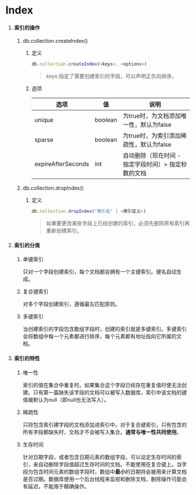 # Index

1. #### 索引的操作
   
   1. db.collection.createIndex()
      
      1. 定义
         
         ```js
         db.collection.createIndex(<keys>, <options>)
         ```
         
         > keys:指定了需要创建索引的字段，可以声明正负向排序。
      
      2. 选项
         
         | 选项                 | 值       | 说明                           |
         | ------------------ | ------- | ---------------------------- |
         | unique             | boolean | 为true时，为文档添加唯一性，默认为false     |
         | sparse             | boolean | 为true时，为索引添加稀疏性，默认为false     |
         | expireAfterSeconds | int     | 自动删除（现在时间 - 指定字段时间）> 指定秒数的文档 |
   
   2. db.collection.dropIndex()
      
      1. 定义
         
         ```js
         db.collection.dropIndex("索引名" | <索引定义>)
         ```
         
         > 如果要更改某些字段上已经创建的索引，必须先删除原有索引再重新创建索引。

2. #### 索引的分类
   
   1. 单键索引
      
      只对一个字段创建索引，每个文档都会拥有一个主键索引。键名自动生成。
   
   2. 复合键索引
      
      对多个字段创建索引，遵循最左匹配原则。
   
   3. 多键索引
      
      当创建索引的字段包含数组字段时，创建的索引就是多键索引。多键索引会将数组中每一个元素都进行排序，每个元素都有地址指向它所属的文档。

3. #### 索引的特性
   
   1. 唯一性
      
      索引的值在集合中重复时。如果集合这个字段已经存在重复值时便无法创建。只有第一篇缺失该字段的文档可以被写入数据库，索引中该文档的键值被默认为null（即null也无法写入）。
   
   2. 稀疏性
      
      只将包含索引建字段的文档添加进索引中。对于复合键索引，只有包含的所有字段都缺失时，文档才不会被写入集合。**通常与唯一性共同使用**。
   
   3. 生存时间
      
      针对日期字段，或者包含日期元素的数组字段，可以设定生存时间的索引，来自动删除字段值超过生存时间的文档。不能使用在复合键上。当字段为包含时间元素的数组字段时，数组中**最小**的日期将会被用来计算文档是否过期。数据库使用一个后台线程来监视和删除文档，删除操作可能会有延迟，不能用于精确操作。
